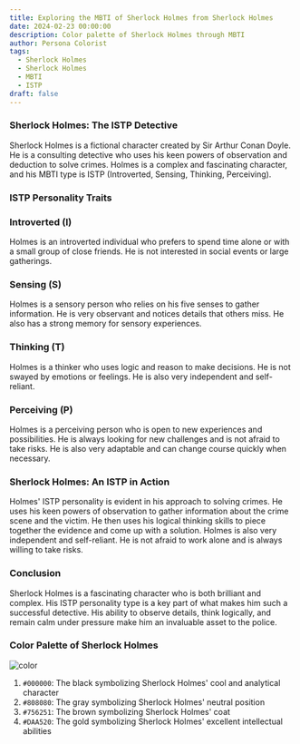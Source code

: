 ```yaml
---
title: Exploring the MBTI of Sherlock Holmes from Sherlock Holmes
date: 2024-02-23 00:00:00
description: Color palette of Sherlock Holmes through MBTI
author: Persona Colorist
tags:
  - Sherlock Holmes
  - Sherlock Holmes
  - MBTI
  - ISTP
draft: false
---
```


### Sherlock Holmes: The ISTP Detective

Sherlock Holmes is a fictional character created by Sir Arthur Conan Doyle. He is a consulting detective who uses his keen powers of observation and deduction to solve crimes. Holmes is a complex and fascinating character, and his MBTI type is ISTP (Introverted, Sensing, Thinking, Perceiving).

### ISTP Personality Traits

### Introverted (I)
Holmes is an introverted individual who prefers to spend time alone or with a small group of close friends. He is not interested in social events or large gatherings.

### Sensing (S)
Holmes is a sensory person who relies on his five senses to gather information. He is very observant and notices details that others miss. He also has a strong memory for sensory experiences.

### Thinking (T)
Holmes is a thinker who uses logic and reason to make decisions. He is not swayed by emotions or feelings. He is also very independent and self-reliant.

### Perceiving (P)
Holmes is a perceiving person who is open to new experiences and possibilities. He is always looking for new challenges and is not afraid to take risks. He is also very adaptable and can change course quickly when necessary.

### Sherlock Holmes: An ISTP in Action
Holmes' ISTP personality is evident in his approach to solving crimes. He uses his keen powers of observation to gather information about the crime scene and the victim. He then uses his logical thinking skills to piece together the evidence and come up with a solution. Holmes is also very independent and self-reliant. He is not afraid to work alone and is always willing to take risks.

### Conclusion
Sherlock Holmes is a fascinating character who is both brilliant and complex. His ISTP personality type is a key part of what makes him such a successful detective. His ability to observe details, think logically, and remain calm under pressure make him an invaluable asset to the police.

### Color Palette of Sherlock Holmes

![color](https://i.imgur.com/doropoJ.png#center)

 1. `#000000`: The black symbolizing Sherlock Holmes' cool and analytical character
 2. `#808080`: The gray symbolizing Sherlock Holmes' neutral position 
 3. `#756251`: The brown symbolizing Sherlock Holmes' coat 
 4. `#DAA520`: The gold symbolizing Sherlock Holmes' excellent intellectual abilities


